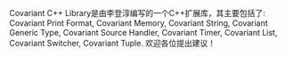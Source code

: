 Covariant C++ Library是由李登淳编写的一个C++扩展库，其主要包括了:
Covariant Print Format,
Covariant Memory,
Covariant String,
Covariant Generic Type,
Covariant Source Handler,
Covariant Timer,
Covariant List,
Covariant Switcher,
Covariant Tuple.
欢迎各位提出建议！